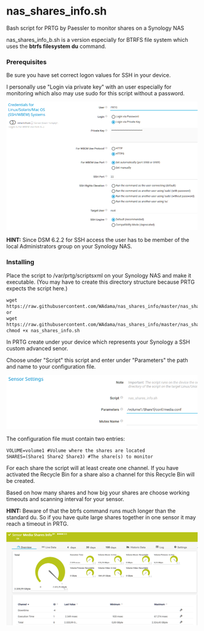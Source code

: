 # nas_shares_info.sh

Bash script for PRTG by Paessler to monitor shares on a Synology NAS

nas_shares_info_b.sh is a version especially for BTRFS file system which uses the **btrfs filesystem du** command.

### Prerequisites

Be sure you have set correct logon values for SSH in your device.

I personally use "Login via private key" with an user especially for monitoring which also may use sudo for this script without a password.

![Screenshot1](https://github.com/WAdama/nas_shares_info/blob/master/images/ssh_settings.png)

**HINT:** Since DSM 6.2.2 for SSH access the user has to be member of the local Administrators group on your Synology NAS.

### Installing

Place the script to /var/prtg/scriptsxml on your Synology NAS and make it executable. (You may have to create this directory structure because PRTG expects the script here.)

```
wget https://raw.githubusercontent.com/WAdama/nas_shares_info/master/nas_shares_info.sh
or
wget https://raw.githubusercontent.com/WAdama/nas_shares_info/master/nas_shares_info_b.sh
chmod +x nas_shares_info.sh
```

In PRTG create under your device which represents your Synology a SSH custom advanced senor. 

Choose under "Script" this script and enter under "Parameters" the path and name to your configuration file.

![Screenshot1](https://github.com/WAdama/nas_shares_info/blob/master/images/nas_shares_info.png)

The configuration file must contain two entries:

```
VOLUME=volume1 #Volume where the shares are located
SHARES=(Share1 Share2 Share3) #The share(s) to monitor
```
For each share the script will at least create one channel. If you have activated the Recycle Bin for a share also a channel for this Recycle Bin will be created.

Based on how many shares and how big your shares are choose working timeouts and scanning interval for your sensor.

**HINT:** Beware of that the btrfs command runs much longer than the standard du. So if you have quite large shares together in one sensor it may reach a timeout in PRTG.

![Screenshot1](https://github.com/WAdama/nas_shares_info/blob/master/images/nas_shares_info_sensor.png)
